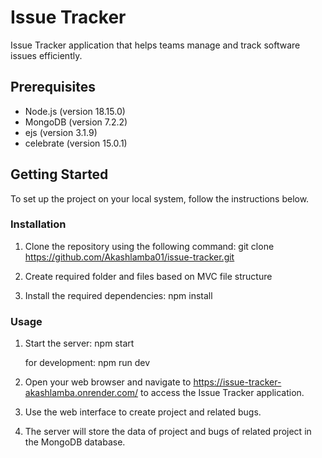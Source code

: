 # Issue Tracker

Issue Tracker application that helps teams manage and track software issues efficiently.

## Prerequisites

- Node.js (version 18.15.0)
- MongoDB (version 7.2.2)
- ejs (version 3.1.9)
- celebrate (version 15.0.1)

## Getting Started

To set up the project on your local system, follow the instructions below.

### Installation

1. Clone the repository using the following command:
   git clone https://github.com/Akashlamba01/issue-tracker.git

2. Create required folder and files based on MVC file structure

3. Install the required dependencies:
   npm install

### Usage

1. Start the server:
   npm start

   for development:
   npm run dev

2. Open your web browser and navigate to https://issue-tracker-akashlamba.onrender.com/ to access the Issue Tracker application.
3. Use the web interface to create project and related bugs.
4. The server will store the data of project and bugs of related project in the MongoDB database.
